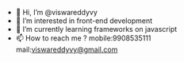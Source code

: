 - 👋 Hi, I’m @viswareddyvy
- 👀 I’m interested in front-end development
- 🌱 I’m currently learning frameworks on javascript
- 📫 How to reach me ? mobile:9908535111 mail:viswareddyvy@gmail.com

<!---
viswareddyvy/viswareddyvy is a ✨ special ✨ repository because its `README.md` (this file) appears on your GitHub profile.
You can click the Preview link to take a look at your changes.
--->
